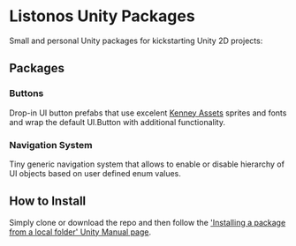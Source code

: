 # Listonos Unity Packages
Small and personal Unity packages for kickstarting Unity 2D projects:

## Packages

### Buttons

Drop-in UI button prefabs that use excelent [Kenney Assets](https://www.kenney.nl/assets) sprites and fonts and wrap the default UI.Button with additional functionality.

### Navigation System

Tiny generic navigation system that allows to enable or disable hierarchy of UI objects based on user defined enum values.

## How to Install

Simply clone or download the repo and then follow the ['Installing a package from a local folder' Unity Manual page](https://docs.unity3d.com/Manual/upm-ui-local.html).